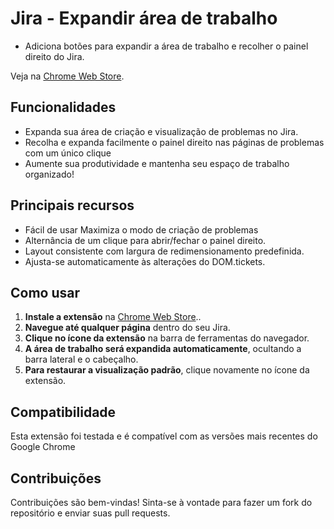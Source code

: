# Jira - Expandir área de trabalho

* Adiciona botões para expandir a área de trabalho e recolher o painel direito do Jira.

Veja na [Chrome Web Store](https://chromewebstore.google.com/detail/jira-expandir-%C3%A1rea-de-tra/occanfpdiglllenbekgbnhijeoincilf).

## Funcionalidades

* Expanda sua área de criação e visualização de problemas no Jira.
* Recolha e expanda facilmente o painel direito nas páginas de problemas com um único clique
* Aumente sua produtividade e mantenha seu espaço de trabalho organizado!

## Principais recursos

* Fácil de usar Maximiza o modo de criação de problemas 
* Alternância de um clique para abrir/fechar o painel direito. 
* Layout consistente com largura de redimensionamento predefinida. 
* Ajusta-se automaticamente às alterações do DOM.tickets.

## Como usar

1. **Instale a extensão** na [Chrome Web Store](https://chromewebstore.google.com/detail/jira-expandir-%C3%A1rea-de-tra/occanfpdiglllenbekgbnhijeoincilf)..
2. **Navegue até qualquer página** dentro do seu Jira.
3. **Clique no ícone da extensão** na barra de ferramentas do navegador.
4. **A área de trabalho será expandida automaticamente**, ocultando a barra lateral e o cabeçalho.
5. **Para restaurar a visualização padrão**, clique novamente no ícone da extensão.

## Compatibilidade

Esta extensão foi testada e é compatível com as versões mais recentes do Google Chrome

## Contribuições

Contribuições são bem-vindas! Sinta-se à vontade para fazer um fork do repositório e enviar suas pull requests.
